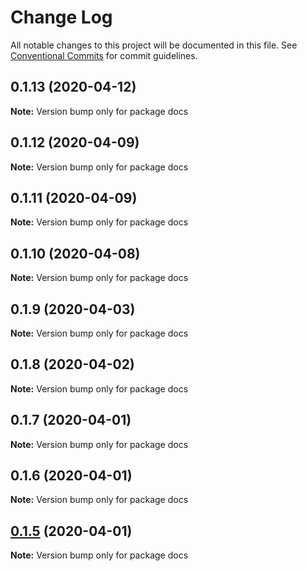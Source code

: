 # Change Log

All notable changes to this project will be documented in this file.
See [Conventional Commits](https://conventionalcommits.org) for commit guidelines.

## 0.1.13 (2020-04-12)

**Note:** Version bump only for package docs





## 0.1.12 (2020-04-09)

**Note:** Version bump only for package docs





## 0.1.11 (2020-04-09)

**Note:** Version bump only for package docs





## 0.1.10 (2020-04-08)

**Note:** Version bump only for package docs





## 0.1.9 (2020-04-03)

**Note:** Version bump only for package docs





## 0.1.8 (2020-04-02)

**Note:** Version bump only for package docs





## 0.1.7 (2020-04-01)

**Note:** Version bump only for package docs





## 0.1.6 (2020-04-01)

**Note:** Version bump only for package docs





## [0.1.5](https://github.com/candulabs/craft.js/compare/v0.1.0-beta.3...v0.1.5) (2020-04-01)

**Note:** Version bump only for package docs
